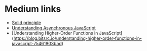 # Medium links
- [Solid principle](https://blog.bitsrc.io/solid-principles-every-developer-should-know-b3bfa96bb688)
- [Understanding Asynchronous JavaScript](https://blog.bitsrc.io/understanding-asynchronous-javascript-the-event-loop-74cd408419ff)
- [Understanding Higher-Order Functions in JavaScript] (https://blog.bitsrc.io/understanding-higher-order-functions-in-javascript-75461803bad)